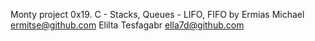 Monty project 
0x19. C - Stacks, Queues - LIFO, FIFO
by 
Ermias Michael ermitse@github.com
Elilta Tesfagabr ella7d@github.com
